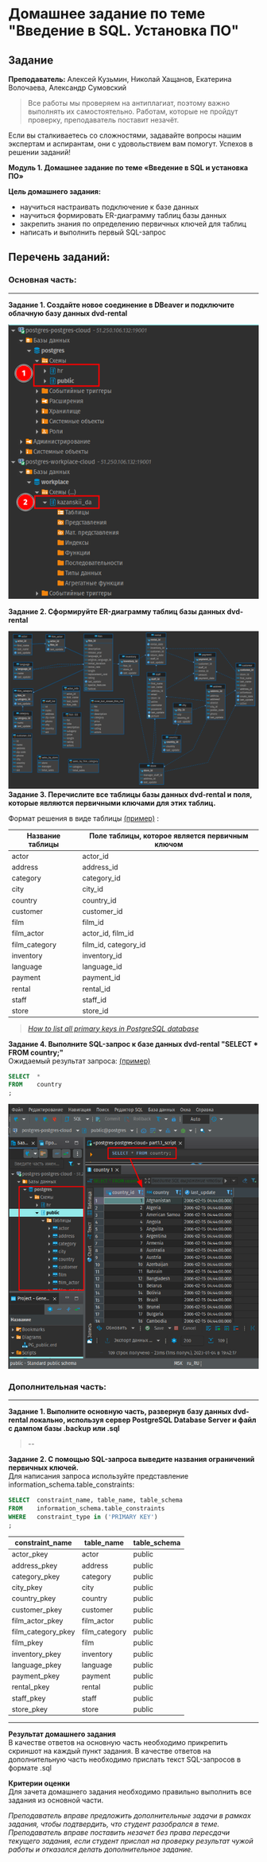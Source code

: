 # Домашнее задание по теме "Введение в SQL. Установка ПО"


## Задание
**Преподаватель:** Алексей Кузьмин, Николай Хащанов, Екатерина Волочаева, Александр Сумовский

> Все работы мы проверяем на антиплагиат, поэтому важно выполнять их самостоятельно. Работам, которые не пройдут проверку, преподаватель поставит незачёт.

Если вы сталкиваетесь со сложностями, задавайте вопросы нашим экспертам и аспирантам, они с удовольствием вам помогут. Успехов в решении заданий!

**Модуль 1. Домашнее задание по теме «Введение в SQL и установка ПО»**

**Цель домашнего задания:**

-   научиться настраивать подключение к базе данных
-   научиться формировать ER-диаграмму таблиц базы данных
-   закрепить знания по определению первичных ключей для таблиц
-   написать и выполнить первый SQL-запрос

## **Перечень заданий:**

### **Основная часть:**  
---

**Задание 1. Создайте новое соединение в DBeaver и подключите облачную базу данных dvd-rental**

![](assets/dbeaver_connections.png)

**Задание 2. Сформируйте ER-диаграмму таблиц базы данных dvd-rental**

![](assets/dvd-rental-erd.png)
**Задание 3. Перечислите все таблицы базы данных dvd-rental и поля, которые являются первичными ключами для этих таблиц.** 

Формат решения в виде таблицы [(пример)](https://letsdocode.ru/sql-m*ain/1-3.png) :

| **Название таблицы** | **Поле таблицы, которое является первичным ключом** |   
|  --- | --- | 
| actor	| actor_id| 
| address	| address_id| 
| category	| category_id| 
| city	| city_id| 
| country	| country_id| 
| customer	| customer_id| 
| film	| film_id| 
| film_actor	| actor_id, film_id| 
| film_category	| film_id, category_id| 
| inventory	| inventory_id| 
| language	| language_id| 
| payment	| payment_id| 
| rental	| rental_id| 
| staff	| staff_id| 
| store	| store_id| 

> [*How to list all primary keys in PostgreSQL database*](https://soft-builder.com/how-to-list-all-primary-keys-in-postgresql-database/)

**Задание 4. Выполните SQL-запрос к базе данных dvd-rental "SELECT * FROM country;"**  
Ожидаемый результат запроса: [(пример)](https://letsdocode.ru/sql-main/1-4.png)


```sql
SELECT  * 
FROM    country
;
```

![](assets/select_from_country.png)

### **Дополнительная часть:**  
---

**Задание 1. Выполните основную часть, развернув базу данных dvd-rental локально, используя сервер PostgreSQL Database Server и файл с дампом базы .backup или .sql**
> --
>

**Задание 2. С помощью SQL-запроса выведите названия ограничений первичных ключей.**  
Для написания запроса используйте представление information_schema.table_constraints:

```sql
SELECT 	constraint_name, table_name, table_schema
FROM 	information_schema.table_constraints
WHERE 	constraint_type in ('PRIMARY KEY')
;
```

|**constraint_name**|**table_name**|**table_schema**|
|---------------|----------|------------|
|actor_pkey|actor|public|
|address_pkey|address|public|
|category_pkey|category|public|
|city_pkey|city|public|
|country_pkey|country|public|
|customer_pkey|customer|public|
|film_actor_pkey|film_actor|public|
|film_category_pkey|film_category|public|
|film_pkey|film|public|
|inventory_pkey|inventory|public|
|language_pkey|language|public|
|payment_pkey|payment|public|
|rental_pkey|rental|public|
|staff_pkey|staff|public|
|store_pkey|store|public|

---

**Результат домашнего задания**  
В качестве ответов на основную часть необходимо прикрепить скриншот на каждый пункт задания. В качестве ответов на дополнительную часть необходимо прислать текст SQL-запросов в формате .sql

**Критерии оценки**  
Для зачета домашнего задания необходимо правильно выполнить все задания из основной части.

_Преподаватель вправе предложить дополнительные задачи в рамках задания, чтобы подтвердить, что студент разобрался в теме.  
Преподаватель вправе поставить незачет без права пересдачи текущего задания, если студент прислал на проверку результат чужой работы и отказался делать дополнительное задание._
